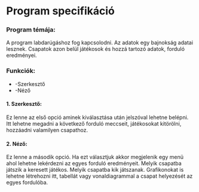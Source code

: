# Program specifikáció

### Program témája:
A program labdarúgáshoz fog kapcsolodni. Az adatok egy bajnokság adatai lesznek. Csapatok azon belül játékosok és hozzá tartozó adatok, forduló eredményei. 
### Funkciók:
* -Szerkesztő
* -Néző
   
#### 1. Szerkesztő:
Ez lenne az első opció aminek kiválasztása után jelszóval lehetne belépni. Itt lehetne megadni a következő forduló meccseit, játékosokat kitörölni, hozzáadni valamilyen csapathoz.
#### 2. Néző:
Ez lenne a második opció. Ha ezt választjuk akkor megjelenik egy menü ahol lehetne lekérdezni az egyes forduló eredményeit. Melyik csapatba játszik a keresett játékos. Melyik csapatba kik játszanak. Grafikonokat is lehetne létrehozni itt, tabellát vagy vonaldiagrammal a csapat helyezését az egyes fordulóba.